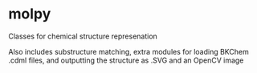 # molpy
Classes for chemical structure represenation

Also includes substructure matching, extra modules for loading BKChem .cdml files, and outputting the structure as .SVG and an OpenCV image
